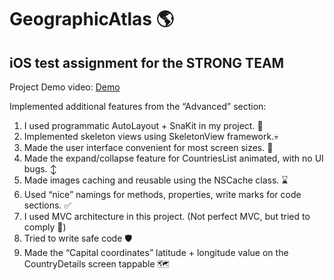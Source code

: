 # GeographicAtlas :earth_americas:
## iOS test assignment for the STRONG TEAM

Project Demo video: [Demo](https://pages.github.com/) 

Implemented additional features from the “Advanced” section: 
1. I used programmatic AutoLayout + SnaKit in my project. :triangular_ruler:
2. Implemented skeleton views using SkeletonView framework.💀
3. Made the user interface convenient for most screen sizes. :iphone:
4. Made the expand/collapse feature for CountriesList animated, with no UI bugs. :arrow_up_down:
5. Made images caching and reusable using the NSCache class. ⌛
6. Used “nice” namings for methods, properties, write marks for code sections. ✅
7. I used MVC architecture in this project. (Not perfect MVC, but tried to comply :grimacing:) 
8. Tried to write safe code :shield:
9. Made the “Capital coordinates” latitude + longitude value on the CountryDetails screen tappable :world_map:
